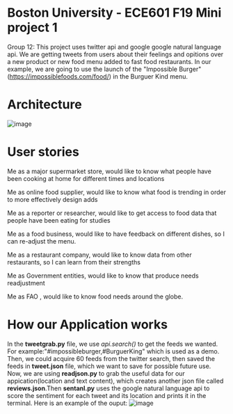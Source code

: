 # Boston University - ECE601 F19 Mini project 1
Group 12:
This project uses twitter api and google google natural language api. We are getting tweets from users about their feelings and opitions over a new product or new food menu added to fast food restaurants. In our example, we are going to use the launch of the "Impossible Burger"(https://impossiblefoods.com/food/) in the Burguer Kind menu.

# Architecture
![image](https://github.com/yanjh95/F19_EC601_t12_mini1/blob/master/architecture.jpg)
# User stories
Me as a major supermarket store, would like to know what people have been cooking at home for different times and locations

Me as online food supplier, would like to know what food is trending in order to more effectively design adds

Me as a reporter or researcher, would like to get access to food data that people have been eating for studies

Me as a food business, would like to have feedback on different dishes, so I can re-adjust the menu.

Me as a restaurant company, would like to know data from other restaurants, so I can learn from their strengths

Me as Government entities, would like to know that produce needs readjustment

Me as FAO , would like to know food needs around the globe.
# How our Application works
In the **tweetgrab.py** file, we use *api.search()* to get the feeds we wanted. For example:"#impossibleburger,#BurguerKing" which is used as a demo. Then, we could acquire 60 feeds from the twitter search, then saved the feeds in **tweet.json** file, which we want to save for possible future use. Now, we are using **readjson.py** to grab the useful data for our appication(location and text content), which creates another json file called **reviews.json**.Then **sentanl.py** uses the google natural language api to score the sentiment for each tweet and its location and prints it in the terminal.
Here is an example of the ouput:
![image](https://github.com/yanjh95/F19_EC601_t12_mini1/blob/master/outputex)
